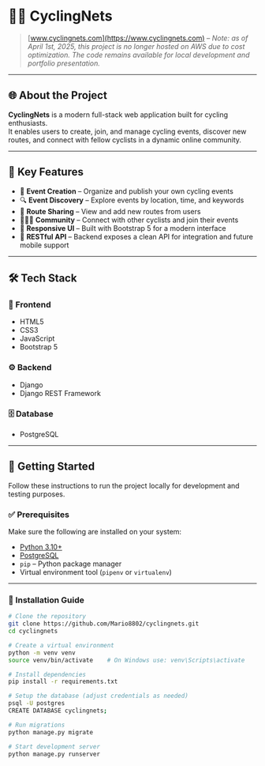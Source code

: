 # 🚴‍♂️ CyclingNets

> [www.cyclingnets.com](https://www.cyclingnets.com) – *Note: as of April 1st, 2025, this project is no longer hosted on AWS due to cost optimization. The code remains available for local development and portfolio presentation.*

---

## 🌐 About the Project

**CyclingNets** is a modern full-stack web application built for cycling enthusiasts.  
It enables users to create, join, and manage cycling events, discover new routes, and connect with fellow cyclists in a dynamic online community.

---

## 🌟 Key Features

- 📅 **Event Creation** – Organize and publish your own cycling events
- 🔍 **Event Discovery** – Explore events by location, time, and keywords
- 🧭 **Route Sharing** – View and add new routes from users
- 🧑‍🤝‍🧑 **Community** – Connect with other cyclists and join their events
- 🎨 **Responsive UI** – Built with Bootstrap 5 for a modern interface
- 🔗 **RESTful API** – Backend exposes a clean API for integration and future mobile support

---

## 🛠️ Tech Stack

### 🎨 Frontend
- HTML5  
- CSS3  
- JavaScript  
- Bootstrap 5  

### ⚙️ Backend
- Django  
- Django REST Framework  

### 🗄️ Database
- PostgreSQL  

---

## 🚀 Getting Started

Follow these instructions to run the project locally for development and testing purposes.

### ✅ Prerequisites

Make sure the following are installed on your system:

- [Python 3.10+](https://www.python.org/)
- [PostgreSQL](https://www.postgresql.org/)
- `pip` – Python package manager
- Virtual environment tool (`pipenv` or `virtualenv`)

---

### 🧰 Installation Guide

```bash
# Clone the repository
git clone https://github.com/Mario8802/cyclingnets.git
cd cyclingnets

# Create a virtual environment
python -m venv venv
source venv/bin/activate    # On Windows use: venv\Scripts\activate

# Install dependencies
pip install -r requirements.txt

# Setup the database (adjust credentials as needed)
psql -U postgres
CREATE DATABASE cyclingnets;

# Run migrations
python manage.py migrate

# Start development server
python manage.py runserver
